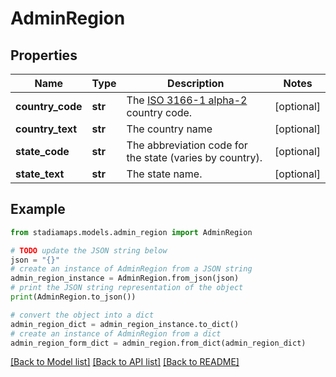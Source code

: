 # AdminRegion


## Properties

Name | Type | Description | Notes
------------ | ------------- | ------------- | -------------
**country_code** | **str** | The [ISO 3166-1 alpha-2](https://en.wikipedia.org/wiki/ISO_3166-1_alpha-2) country code. | [optional] 
**country_text** | **str** | The country name | [optional] 
**state_code** | **str** | The abbreviation code for the state (varies by country). | [optional] 
**state_text** | **str** | The state name. | [optional] 

## Example

```python
from stadiamaps.models.admin_region import AdminRegion

# TODO update the JSON string below
json = "{}"
# create an instance of AdminRegion from a JSON string
admin_region_instance = AdminRegion.from_json(json)
# print the JSON string representation of the object
print(AdminRegion.to_json())

# convert the object into a dict
admin_region_dict = admin_region_instance.to_dict()
# create an instance of AdminRegion from a dict
admin_region_form_dict = admin_region.from_dict(admin_region_dict)
```
[[Back to Model list]](../README.md#documentation-for-models) [[Back to API list]](../README.md#documentation-for-api-endpoints) [[Back to README]](../README.md)


